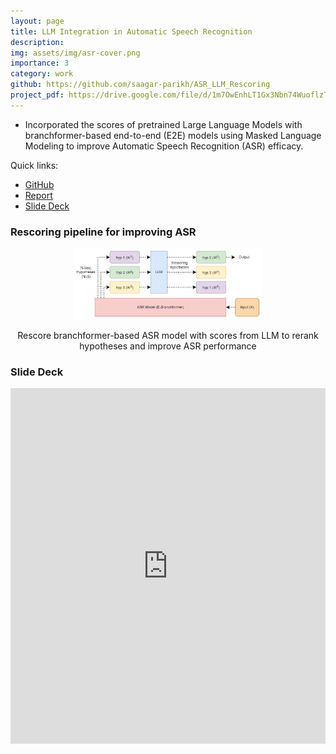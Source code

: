 ```yaml
---
layout: page
title: LLM Integration in Automatic Speech Recognition
description: 
img: assets/img/asr-cover.png
importance: 3
category: work
github: https://github.com/saagar-parikh/ASR_LLM_Rescoring
project_pdf: https://drive.google.com/file/d/1m7OwEnhLT1Gx3Nbn74WuoflzTzRrpT3Q/view?usp=drive_link
---
```

<style>
.responsive-wrap iframe{ max-width: 100%;}
</style>

- Incorporated the scores of pretrained Large Language Models with branchformer-based end-to-end (E2E) models using
Masked Language Modeling to improve Automatic Speech Recognition (ASR) efficacy.

Quick links:
- [GitHub](https://github.com/saagar-parikh/ASR_LLM_Rescoring)
- [Report](https://drive.google.com/file/d/1m7OwEnhLT1Gx3Nbn74WuoflzTzRrpT3Q/view?usp=drive_link)
- [Slide Deck](https://docs.google.com/presentation/d/1qnOaI2_NheezSYR51wiB_Cc_E7-CH5Io/edit?usp=drive_link&ouid=104194021196236041832&rtpof=true&sd=true)

### Rescoring pipeline for improving ASR

<div align="center"><img src="/assets/img/asr-flowchart.png" alt="flowchart" width="60%">
<p align="center">
Rescore branchformer-based ASR model with scores from LLM to rerank hypotheses and improve ASR performance
</p>
</div>

### Slide Deck


<div align="center" class="responsive-wrap">
<iframe src="https://docs.google.com/presentation/d/e/2PACX-1vQhowhocSfBVD7SlUFaAWg1gDosocDZyea5PM94g7pLNdTME3czNLzWf4emqR3EBQ/embed?start=false&loop=true&delayms=3000" frameborder="0" width="960" height="569" allowfullscreen="true" mozallowfullscreen="true" webkitallowfullscreen="true"></iframe>
</div>